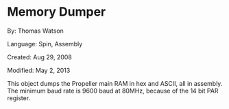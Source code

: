 # Memory Dumper

By: Thomas Watson

Language: Spin, Assembly

Created: Aug 29, 2008

Modified: May 2, 2013

This object dumps the Propeller main RAM in hex and ASCII, all in assembly. The minimum baud rate is 9600 baud at 80MHz, because of the 14 bit PAR register.
